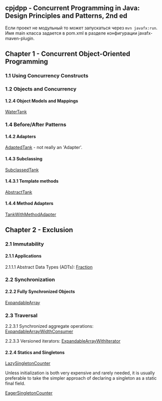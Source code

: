 cpjdpp - Concurrent Programming in Java: Design Principles and Patterns, 2nd ed
-------------------------------------------------------------------------------

Если проект не модульный то может запускаться через `mvn javafx:run`.  
Имя main класса задается в pom.xml в разделе конфигурации javafx-maven-plugin.  
 

Chapter 1 - Concurrent Object-Oriented Programming
--------------------------------------------------
 
### 1.1 Using Concurrency Constructs

### 1.2 Objects and Concurrency

#### 1.2.4 Object Models and Mappings

[WaterTank](src/main/java/learn/mt/cpjdpp/watertank/WaterTank.java)  

### 1.4 Before/After Patterns

#### 1.4.2 Adapters

[AdaptedTank](src/main/java/learn/mt/cpjdpp/watertank/AdaptedTank.java) - not really an 'Adapter'.

#### 1.4.3 Subclassing

[SubclassedTank](src/main/java/learn/mt/cpjdpp/watertank/SubclassedTank.java)

#### 1.4.3.1 Template methods

[AbstractTank](src/main/java/learn/mt/cpjdpp/watertank/AbstractTank.java)

#### 1.4.4 Method Adapters

[TankWithMethodAdapter](src/main/java/learn/mt/cpjdpp/watertank/TankWithMethodAdapter.java)


Chapter 2 - Exclusion
---------------------

### 2.1 Immutability

#### 2.1.1 Applications

2.1.1.1 Abstract Data Types (ADTs):
[Fraction](src/main/java/learn/mt/cpjdpp/immutability/Fraction.java) 

### 2.2 Synchronization

#### 2.2.2 Fully Synchronized Objects

[ExpandableArray](src/main/java/learn/mt/cpjdpp/synch/ExpandableArray.java)

### 2.3 Traversal

2.2.3.1 Synchronized aggregate operations:
[ExpandableArrayWidthConsumer](src/main/java/learn/mt/cpjdpp/synch/ExpandableArrayWidthConsumer.java)

2.2.3.3 Versioned iterators:
[ExpandableArrayWithIterator](src/main/java/learn/mt/cpjdpp/synch/ExpandableArrayWithIterator.java)

#### 2.2.4 Statics and Singletons

[LazySingletonCounter](src/main/java/learn/mt/cpjdpp/synch/LazySingletonCounter.java)

Unless initialization is both very expensive and rarely needed, it is usually preferable 
to take the simpler approach of declaring a singleton as a static final field.

[EagerSingletonCounter](src/main/java/learn/mt/cpjdpp/synch/EagerSingletonCounter.java)

